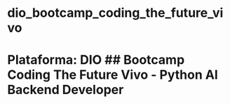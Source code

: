 # dio_bootcamp_coding_the_future_vivo
# Plataforma: DIO ## Bootcamp Coding The Future Vivo - Python AI Backend Developer 
